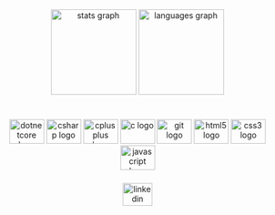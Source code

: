 <div align="center">
  <img src="https://github-readme-stats.vercel.app/api?hide_title=false&hide_rank=true&show_icons=true&include_all_commits=true&count_private=true&disable_animations=false&theme=radical&locale=en&hide_border=true&username=joaomacedx" height="150" alt="stats graph"  />
  <img src="https://github-readme-stats.vercel.app/api/top-langs?locale=en&hide_title=true&layout=compact&card_width=320&langs_count=12&theme=radical&hide_border=true&username=joaomacedx" height="150" alt="languages graph"  />
</div>

###

###

<br clear="both">

<div align="center">
  <img src="https://cdn.jsdelivr.net/gh/devicons/devicon/icons/dotnetcore/dotnetcore-original.svg" height="43" width="61" alt="dotnetcore logo"  />
  <img src="https://cdn.jsdelivr.net/gh/devicons/devicon/icons/csharp/csharp-original.svg" height="43" width="61" alt="csharp logo"  />
  <img src="https://cdn.jsdelivr.net/gh/devicons/devicon/icons/cplusplus/cplusplus-original.svg" height="43" width="61" alt="cplusplus logo"  />
  <img src="https://cdn.jsdelivr.net/gh/devicons/devicon/icons/c/c-original.svg" height="43" width="61" alt="c logo"  />
  <img src="https://cdn.jsdelivr.net/gh/devicons/devicon/icons/git/git-original.svg" height="43" width="61" alt="git logo"  />
  <img src="https://cdn.jsdelivr.net/gh/devicons/devicon/icons/html5/html5-original.svg" height="43" width="61" alt="html5 logo"  />
  <img src="https://cdn.jsdelivr.net/gh/devicons/devicon/icons/css3/css3-original.svg" height="43" width="61" alt="css3 logo"  />
  <img src="https://cdn.jsdelivr.net/gh/devicons/devicon/icons/javascript/javascript-original.svg" height="43" width="61" alt="javascript logo"  />
</div>

###
###

<div align="center">
  <a href="https://www.linkedin.com/in/joaomacedx/" target="_blank">
    <img src="https://raw.githubusercontent.com/maurodesouza/profile-readme-generator/master/src/assets/icons/social/linkedin/default.svg" width="52" height="40" alt="linkedin logo"  />
  </a>
</div>

###
